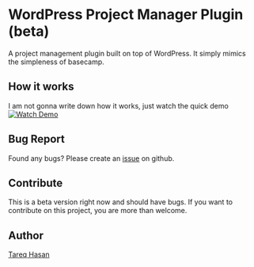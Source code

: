 # WordPress Project Manager Plugin (beta)
A project management plugin built on top of WordPress. It simply mimics the simpleness of basecamp.

## How it works
I am not gonna write down how it works, just watch the quick demo
[![Watch Demo][1]][2]

[1]: http://i.imm.io/MOeu.png
[2]: http://www.youtube.com/watch?v=lR61ARrGb28

## Bug Report
Found any bugs? Please create an [issue](https://github.com/tareq1988/wp-project-manager/issues) on github.

## Contribute
This is a beta version right now and should have bugs. If you want to contribute on this project, you are more than welcome. 


## Author
[Tareq Hasan](http://tareq.wedevs.com)